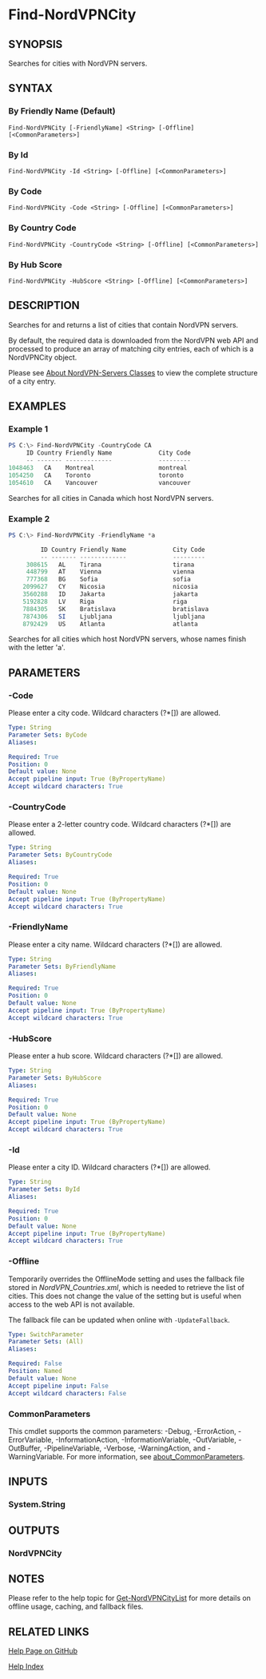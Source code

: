 ﻿# Find-NordVPNCity

## SYNOPSIS
Searches for cities with NordVPN servers.

## SYNTAX

### By Friendly Name (Default)
```
Find-NordVPNCity [-FriendlyName] <String> [-Offline] [<CommonParameters>]
```

### By Id
```
Find-NordVPNCity -Id <String> [-Offline] [<CommonParameters>]
```

### By Code
```
Find-NordVPNCity -Code <String> [-Offline] [<CommonParameters>]
```

### By Country Code
```
Find-NordVPNCity -CountryCode <String> [-Offline] [<CommonParameters>]
```

### By Hub Score
```
Find-NordVPNCity -HubScore <String> [-Offline] [<CommonParameters>]
```

## DESCRIPTION
Searches for and returns a list of cities that contain NordVPN servers.

By default, the required data is downloaded from the NordVPN web API and
processed to produce an array of matching city entries, each of which is a
NordVPNCity object.

Please see [About NordVPN-Servers Classes](./about_NordVPN-Servers_Classes.md)
to view the complete structure of a city entry.

## EXAMPLES

### Example 1
```powershell
PS C:\> Find-NordVPNCity -CountryCode CA
     ID Country Friendly Name             City Code                     Latitude    Longitude HubScore
     -- ------- -------------             ---------                     --------    --------- --------
1048463   CA    Montreal                  montreal                          45.5   -73.583333    0
1054250   CA    Toronto                   toronto                      43.666667   -79.416667    0
1054610   CA    Vancouver                 vancouver                        49.25  -123.133333    0
```

Searches for all cities in Canada which host NordVPN servers.

### Example 2
```powershell
PS C:\> Find-NordVPNCity -FriendlyName *a

         ID Country Friendly Name             City Code                     Latitude    Longitude HubScore
         -- ------- -------------             ---------                     --------    --------- --------
     308615   AL    Tirana                    tirana                         41.3275    19.818889    0
     448799   AT    Vienna                    vienna                            48.2    16.366667    0
     777368   BG    Sofia                     sofia                        42.683333    23.316667    0
    2099627   CY    Nicosia                   nicosia                      35.166667    33.366667    0
    3560288   ID    Jakarta                   jakarta                      -6.174444   106.829444    0
    5192828   LV    Riga                      riga                             56.95         24.1    0
    7884305   SK    Bratislava                bratislava                       48.15    17.116667    0
    7874306   SI    Ljubljana                 ljubljana                    46.055278    14.514444    0
    8792429   US    Atlanta                   atlanta                      33.748889   -84.388056    0
```

Searches for all cities which host NordVPN servers, whose names finish with
the letter 'a'.

## PARAMETERS

### -Code
Please enter a city code.
Wildcard characters (?*\[\]) are allowed.

```yaml
Type: String
Parameter Sets: ByCode
Aliases:

Required: True
Position: 0
Default value: None
Accept pipeline input: True (ByPropertyName)
Accept wildcard characters: True
```

### -CountryCode
Please enter a 2-letter country code.
Wildcard characters (?*\[\]) are allowed.

```yaml
Type: String
Parameter Sets: ByCountryCode
Aliases:

Required: True
Position: 0
Default value: None
Accept pipeline input: True (ByPropertyName)
Accept wildcard characters: True
```

### -FriendlyName
Please enter a city name.
Wildcard characters (?*\[\]) are allowed.

```yaml
Type: String
Parameter Sets: ByFriendlyName
Aliases:

Required: True
Position: 0
Default value: None
Accept pipeline input: True (ByPropertyName)
Accept wildcard characters: True
```

### -HubScore
Please enter a hub score.
Wildcard characters (?*\[\]) are allowed.

```yaml
Type: String
Parameter Sets: ByHubScore
Aliases:

Required: True
Position: 0
Default value: None
Accept pipeline input: True (ByPropertyName)
Accept wildcard characters: True
```

### -Id
Please enter a city ID.
Wildcard characters (?*\[\]) are allowed.

```yaml
Type: String
Parameter Sets: ById
Aliases:

Required: True
Position: 0
Default value: None
Accept pipeline input: True (ByPropertyName)
Accept wildcard characters: True
```

### -Offline
Temporarily overrides the OfflineMode setting and uses the fallback file stored
in *NordVPN_Countries.xml*, which is needed to retrieve the list of cities.
This does not change the value of the setting but is useful when access to the
web API is not available.

The fallback file can be updated when online with `-UpdateFallback`.

```yaml
Type: SwitchParameter
Parameter Sets: (All)
Aliases:

Required: False
Position: Named
Default value: None
Accept pipeline input: False
Accept wildcard characters: False
```

### CommonParameters
This cmdlet supports the common parameters: -Debug, -ErrorAction, -ErrorVariable, -InformationAction, -InformationVariable, -OutVariable, -OutBuffer, -PipelineVariable, -Verbose, -WarningAction, and -WarningVariable. For more information, see [about_CommonParameters](http://go.microsoft.com/fwlink/?LinkID=113216).

## INPUTS

### System.String

## OUTPUTS

### NordVPNCity

## NOTES

Please refer to the help topic for [Get-NordVPNCityList](./Get-NordVPNCityList.md)
for more details on offline usage, caching, and fallback files.

## RELATED LINKS

[Help Page on GitHub](https://github.com/TheFreeman193/NordVPN-Servers/blob/master/docs/Find-NordVPNCity.md)

[Help Index](./INDEX.md)
